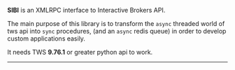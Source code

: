 **SIBI** is an XMLRPC interface to Interactive Brokers API.

The main purpose of this library is to transform the `async` threaded world of tws api into `sync` procedures,
(and an `async` redis queue) in order to develop custom applications easily.

It needs TWS **9.76.1** or greater python api to work.

---
